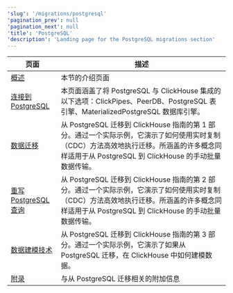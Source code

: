```yaml
---
'slug': '/migrations/postgresql'
'pagination_prev': null
'pagination_next': null
'title': 'PostgreSQL'
'description': 'Landing page for the PostgreSQL migrations section'
---
```




| 页面                                                                                                                 | 描述                                                                                                                                                             |
|----------------------------------------------------------------------------------------------------------------------|-------------------------------------------------------------------------------------------------------------------------------------------------------------------------|
| [概述](./overview.md)                                                                                        | 本节的介绍页面                                                                                                                                      |
| [连接到 PostgreSQL](/integrations/postgresql/connecting-to-postgresql)            | 本页面涵盖了将 PostgreSQL 与 ClickHouse 集成的以下选项：ClickPipes、PeerDB、PostgreSQL 表引擎、MaterializedPostgreSQL 数据库引擎。 |
| [数据迁移](/migrations/postgresql/dataset)   | 从 PostgreSQL 迁移到 ClickHouse 指南的第 1 部分。通过一个实际示例，它演示了如何使用实时复制（CDC）方法高效地执行迁移。所涵盖的许多概念同样适用于从 PostgreSQL 到 ClickHouse 的手动批量数据传输。                                                                                        |
|[重写 PostgreSQL 查询](/migrations/postgresql/rewriting-queries)|从 PostgreSQL 迁移到 ClickHouse 指南的第 2 部分。通过一个实际示例，它演示了如何使用实时复制（CDC）方法高效地执行迁移。所涵盖的许多概念同样适用于从 PostgreSQL 到 ClickHouse 的手动批量数据传输。|
|[数据建模技术](/migrations/postgresql/data-modeling-techniques)|从 PostgreSQL 迁移到 ClickHouse 指南的第 3 部分。通过一个实际示例，它演示了如果从 PostgreSQL 迁移，在 ClickHouse 中如何建模数据。|
|[附录](/migrations/postgresql/appendix)|与从 PostgreSQL 迁移相关的附加信息|

